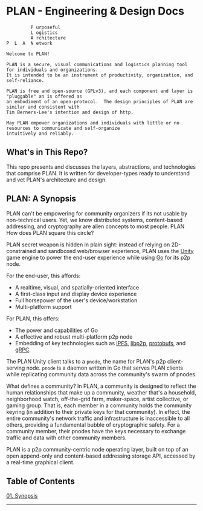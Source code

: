 # PLAN - Engineering & Design Docs

```
         P urposeful
         L ogistics
         A rchitecture
P  L  A  N etwork

Welcome to PLAN!

PLAN is a secure, visual communications and logistics planning tool for individuals and organizations.
It is intended to be an instrument of productivity, organization, and self-reliance.

PLAN is free and open-source (GPLv3), and each component and layer is "pluggable" an is offered as
an embodiment of an open-protocol.  The design principles of PLAN are similar and consistent with
Tim Berners-Lee's intention and design of http.

May PLAN empower organizations and individuals with little or no resources to communicate and self-organize 
intuitively and reliably.

```

## What's in This Repo?

This repo presents and discusses the layers, abstractions, and technologies that comprise PLAN. 
It is written for developer-types ready to understand and vet PLAN's architecture and design.  


## PLAN: A Synopsis


PLAN can't be empowering for community organizers if its not usable by non-technical users.  Yet, we know distributed systems, content-based
addressing, and cryptography are alien concepts to most people.  PLAN How does PLAN square this circle?

PLAN secret weapon is hidden in plain sight: instead of relying on 2D-constrained and sandboxed web/browser experience, PLAN uses the [Unity](https://unity3d.com) game engine to power the end-user experience while using [Go](https://golang.org) for its p2p node.  

For the end-user, this affords:
   - A realtime, visual, and spatially-oriented interface
   - A first-class input and display device experience
   - Full horsepower of the user's device/workstation
   - Multi-platform support

For PLAN, this offers: 
   - The power and capabilities of Go
   - A effective and robust multi-platform p2p node
   - Embedding of key technologies such as [IPFS](https://github.com/ipfs), [libp2p](https://github.com/libp2p), [protobufs](https://developers.google.com/protocol-buffers), and [gRPC](https://grpc.io).

The PLAN Unity client talks to a `pnode`, the name for PLAN's p2p client-serving node.  `pnode` is a daemon written in Go that serves PLAN clients while replicating community data across the community's swarm of pnodes.  

What defines a community?  In PLAN, a community is designed to reflect the human relationships that make up a community, weather that's a household, neighborhood watch, off-the-grid farm, maker-space, artist collective, or gaming group.  That is, each member in a community holds the community keyring (in addition to their private keys for that community).  In effect, the entire community's network traffic and infrastructure is inaccessible to all others, providing a fundamental bubble of cryptographic safety.  For a community member, their pnodes have the keys necessary to exchange traffic and data with other community members.


PLAN is a p2p community-centric node operating layer, built on top of an open append-only and content-based addressing storage API, 
accessed by a real-time graphical client.  


## Table of Contents
 [01. Synopsis](https://github.com/plan-tools/engineering-docs/01-synopsist)

---


